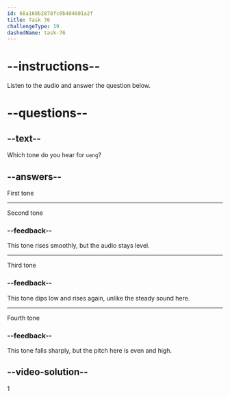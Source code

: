 ```yaml
---
id: 68a168b2878fc0b404601a2f
title: Task 76
challengeType: 19
dashedName: task-76
---
```


<!-- (Audio) A: uēng -->

# --instructions--

Listen to the audio and answer the question below.

# --questions--

## --text--

Which tone do you hear for `ueng`?

## --answers--

First tone

---

Second tone

### --feedback--

This tone rises smoothly, but the audio stays level.

---

Third tone

### --feedback--

This tone dips low and rises again, unlike the steady sound here.

---

Fourth tone

### --feedback--

This tone falls sharply, but the pitch here is even and high.

## --video-solution--

1
